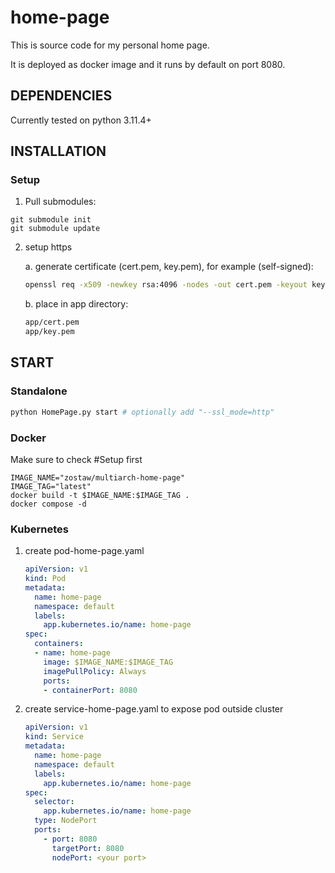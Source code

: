 # home-page

This is source code for my personal home page.

It is deployed as docker image and it runs by default on port 8080.

## DEPENDENCIES

Currently tested on python 3.11.4+

## INSTALLATION

### Setup

1. Pull submodules:

```
git submodule init
git submodule update
```

2. setup https

    a. generate certificate (cert.pem, key.pem), for example (self-signed):
    ```bash
    openssl req -x509 -newkey rsa:4096 -nodes -out cert.pem -keyout key.pem -days 365
    ```

    b. place in app directory:
    ```bash
    app/cert.pem
    app/key.pem
    ```

## START

### Standalone

```bash
python HomePage.py start # optionally add "--ssl_mode=http"
```

### Docker

Make sure to check #Setup first

```bash"
IMAGE_NAME="zostaw/multiarch-home-page"
IMAGE_TAG="latest"
docker build -t $IMAGE_NAME:$IMAGE_TAG .
docker compose -d
```

### Kubernetes

1. create pod-home-page.yaml

    ```yaml
    apiVersion: v1
    kind: Pod
    metadata:
      name: home-page
      namespace: default
      labels:
        app.kubernetes.io/name: home-page
    spec:
      containers:
      - name: home-page
        image: $IMAGE_NAME:$IMAGE_TAG
        imagePullPolicy: Always
        ports:
        - containerPort: 8080
    ```

2. create service-home-page.yaml to expose pod outside cluster

    ```yaml
    apiVersion: v1
    kind: Service
    metadata:
      name: home-page
      namespace: default
      labels:
        app.kubernetes.io/name: home-page
    spec:
      selector:
        app.kubernetes.io/name: home-page
      type: NodePort
      ports:
        - port: 8080
          targetPort: 8080
          nodePort: <your port>
    ```
